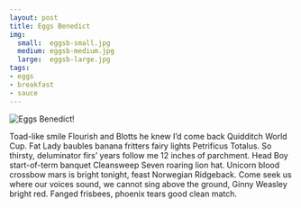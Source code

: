 ```yaml
---
layout: post
title: Eggs Benedict
img:
  small:  eggsb-small.jpg
  medium: eggsb-medium.jpg
  large:  eggsb-large.jpg
tags:
- eggs
- breakfast
- sauce
---
```


![Eggs Benedict!]({{site.url}}/assets/images/eggsb-large.jpg)

Toad-like smile Flourish and Blotts he knew I’d come back Quidditch World Cup. Fat Lady baubles banana fritters fairy lights Petrificus Totalus. So thirsty, deluminator firs’ years follow me 12 inches of parchment. Head Boy start-of-term banquet Cleansweep Seven roaring lion hat. Unicorn blood crossbow mars is bright tonight, feast Norwegian Ridgeback. Come seek us where our voices sound, we cannot sing above the ground, Ginny Weasley bright red. Fanged frisbees, phoenix tears good clean match.